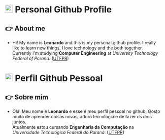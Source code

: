 # <img src="https://user-images.githubusercontent.com/41709940/176806899-4c5f27a7-77b6-4304-acea-b0ee509e7272.png" width="25px"> Personal Github Profile
## 👉 About me
- Hi! My name is **Leonardo** and this is my personal github profile. I really like to learn new things, I love technology and the both together. <br />
Currently I'm studying **Computer Engineering** at *University Technology Federal of Paraná*. ([UTFPR](https://portal.utfpr.edu.br/home))


# <img src="https://images.emojiterra.com/google/noto-emoji/v2.034/128px/1f1e7-1f1f7.png" width="25px"> Perfil Github Pessoal
## 👉 Sobre mim
- Olá! Meu nome é **Leonardo** e esse é meu perfil pessoal no github. Gosto muito de aprender coisas novas, adoro tecnologia e de fazer os dois juntos.<br />
Atualmente estou cursando **Engenharia da Computação** na *Universidade Tecnológica Federal do Paraná*. ([UTFPR](https://portal.utfpr.edu.br/home))

<!---
leonardocjr/leonardocjr is a ✨ special ✨ repository because its `README.md` (this file) appears on your GitHub profile.
You can click the Preview link to take a look at your changes.
--->
